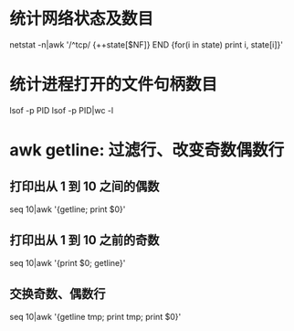 # 统计网络状态及数目
netstat -n|awk '/^tcp/ {++state[$NF]} END {for(i in state) print i, state[i]}'

# 统计进程打开的文件句柄数目
lsof -p PID
lsof -p PID|wc -l

# awk getline: 过滤行、改变奇数偶数行
## 打印出从 1 到 10 之间的偶数
seq 10|awk '{getline; print $0}'

## 打印出从 1 到 10 之前的奇数
seq 10|awk '{print $0; getline}'

## 交换奇数、偶数行
seq 10|awk '{getline tmp; print tmp; print $0}'
